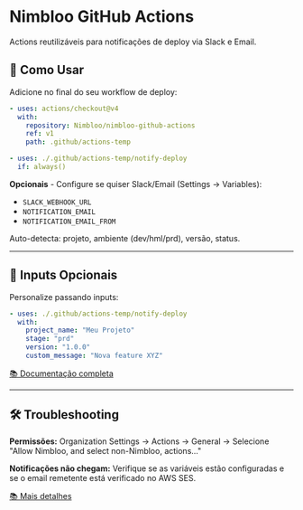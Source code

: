 # Nimbloo GitHub Actions

Actions reutilizáveis para notificações de deploy via Slack e Email.

## 🚀 Como Usar

Adicione no final do seu workflow de deploy:

```yaml
- uses: actions/checkout@v4
  with:
    repository: Nimbloo/nimbloo-github-actions
    ref: v1
    path: .github/actions-temp

- uses: ./.github/actions-temp/notify-deploy
  if: always()
```

**Opcionais** - Configure se quiser Slack/Email (Settings → Variables):
- `SLACK_WEBHOOK_URL`
- `NOTIFICATION_EMAIL`
- `NOTIFICATION_EMAIL_FROM`

Auto-detecta: projeto, ambiente (dev/hml/prd), versão, status.

---

## 📖 Inputs Opcionais

Personalize passando inputs:

```yaml
- uses: ./.github/actions-temp/notify-deploy
  with:
    project_name: "Meu Projeto"
    stage: "prd"
    version: "1.0.0"
    custom_message: "Nova feature XYZ"
```

[📚 Documentação completa](./notify-deploy/README.md)

---

## 🛠️ Troubleshooting

**Permissões:** Organization Settings → Actions → General → Selecione "Allow Nimbloo, and select non-Nimbloo, actions..."

**Notificações não chegam:** Verifique se as variáveis estão configuradas e se o email remetente está verificado no AWS SES.

[📚 Mais detalhes](./notify-deploy/README.md)
